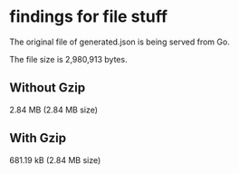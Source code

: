 # findings for file stuff

The original file of generated.json is being served from Go.

The file size is 2,980,913 bytes.

## Without Gzip

2.84 MB (2.84 MB size)

## With Gzip

681.19 kB (2.84 MB size)
